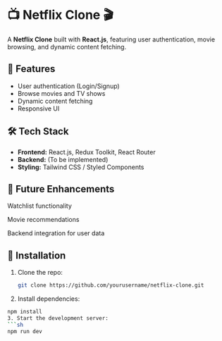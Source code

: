 # 📺 Netflix Clone 🎬

A **Netflix Clone** built with **React.js**, featuring user authentication, movie browsing, and dynamic content fetching.

## 🚀 Features
- User authentication (Login/Signup)
- Browse movies and TV shows
- Dynamic content fetching
- Responsive UI

## 🛠️ Tech Stack
- **Frontend:** React.js, Redux Toolkit, React Router
- **Backend:** (To be implemented)
- **Styling:** Tailwind CSS / Styled Components

 ## 📌 Future Enhancements
Watchlist functionality

Movie recommendations

Backend integration for user data

## 📌 Installation
1. Clone the repo:
   ```sh
   git clone https://github.com/yourusername/netflix-clone.git

2. Install dependencies:
  ```sh
  npm install
3. Start the development server:
  ```sh
  npm run dev
